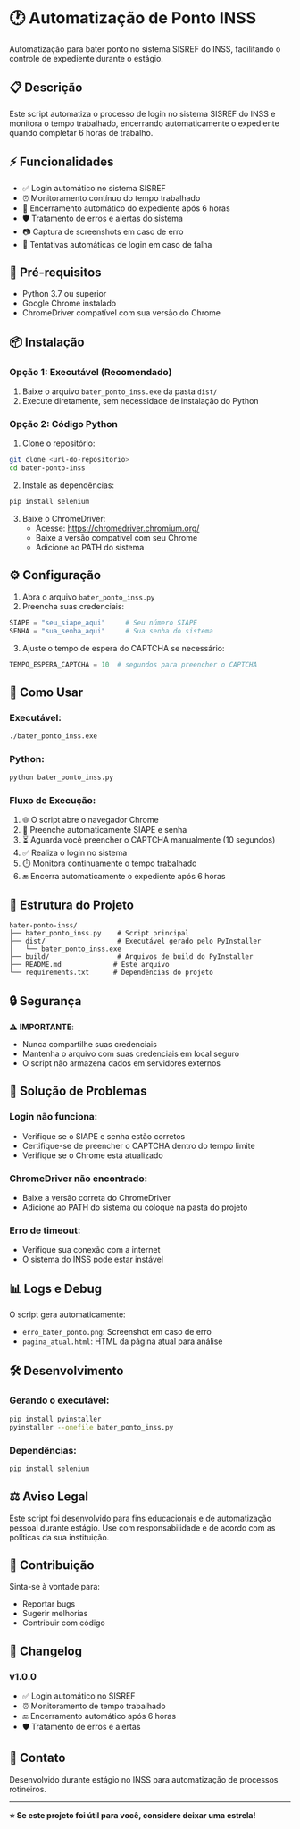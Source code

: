 # 🕐 Automatização de Ponto INSS

Automatização para bater ponto no sistema SISREF do INSS, facilitando o controle de expediente durante o estágio.

## 📋 Descrição

Este script automatiza o processo de login no sistema SISREF do INSS e monitora o tempo trabalhado, encerrando automaticamente o expediente quando completar 6 horas de trabalho.

## ⚡ Funcionalidades

- ✅ Login automático no sistema SISREF
- ⏰ Monitoramento contínuo do tempo trabalhado
- 🔄 Encerramento automático do expediente após 6 horas
- 🛡️ Tratamento de erros e alertas do sistema
- 📷 Captura de screenshots em caso de erro
- 🔁 Tentativas automáticas de login em caso de falha

## 🔧 Pré-requisitos

- Python 3.7 ou superior
- Google Chrome instalado
- ChromeDriver compatível com sua versão do Chrome

## 📦 Instalação

### Opção 1: Executável (Recomendado)
1. Baixe o arquivo `bater_ponto_inss.exe` da pasta `dist/`
2. Execute diretamente, sem necessidade de instalação do Python

### Opção 2: Código Python
1. Clone o repositório:
```bash
git clone <url-do-repositorio>
cd bater-ponto-inss
```

2. Instale as dependências:
```bash
pip install selenium
```

3. Baixe o ChromeDriver:
   - Acesse: https://chromedriver.chromium.org/
   - Baixe a versão compatível com seu Chrome
   - Adicione ao PATH do sistema

## ⚙️ Configuração

1. Abra o arquivo `bater_ponto_inss.py`
2. Preencha suas credenciais:
```python
SIAPE = "seu_siape_aqui"     # Seu número SIAPE
SENHA = "sua_senha_aqui"     # Sua senha do sistema
```

3. Ajuste o tempo de espera do CAPTCHA se necessário:
```python
TEMPO_ESPERA_CAPTCHA = 10  # segundos para preencher o CAPTCHA
```

## 🚀 Como Usar

### Executável:
```bash
./bater_ponto_inss.exe
```

### Python:
```bash
python bater_ponto_inss.py
```

### Fluxo de Execução:
1. 🌐 O script abre o navegador Chrome
2. 🔐 Preenche automaticamente SIAPE e senha
3. ⏳ Aguarda você preencher o CAPTCHA manualmente (10 segundos)
4. ✅ Realiza o login no sistema
5. ⏱️ Monitora continuamente o tempo trabalhado
6. 🔚 Encerra automaticamente o expediente após 6 horas

## 📁 Estrutura do Projeto

```
bater-ponto-inss/
├── bater_ponto_inss.py    # Script principal
├── dist/                  # Executável gerado pelo PyInstaller
│   └── bater_ponto_inss.exe
├── build/                 # Arquivos de build do PyInstaller
├── README.md             # Este arquivo
└── requirements.txt      # Dependências do projeto
```

## 🔒 Segurança

⚠️ **IMPORTANTE**: 
- Nunca compartilhe suas credenciais
- Mantenha o arquivo com suas credenciais em local seguro
- O script não armazena dados em servidores externos

## 🐛 Solução de Problemas

### Login não funciona:
- Verifique se o SIAPE e senha estão corretos
- Certifique-se de preencher o CAPTCHA dentro do tempo limite
- Verifique se o Chrome está atualizado

### ChromeDriver não encontrado:
- Baixe a versão correta do ChromeDriver
- Adicione ao PATH do sistema ou coloque na pasta do projeto

### Erro de timeout:
- Verifique sua conexão com a internet
- O sistema do INSS pode estar instável

## 📊 Logs e Debug

O script gera automaticamente:
- `erro_bater_ponto.png`: Screenshot em caso de erro
- `pagina_atual.html`: HTML da página atual para análise

## 🛠️ Desenvolvimento

### Gerando o executável:
```bash
pip install pyinstaller
pyinstaller --onefile bater_ponto_inss.py
```

### Dependências:
```bash
pip install selenium
```

## ⚖️ Aviso Legal

Este script foi desenvolvido para fins educacionais e de automatização pessoal durante estágio. Use com responsabilidade e de acordo com as políticas da sua instituição.

## 🤝 Contribuição

Sinta-se à vontade para:
- Reportar bugs
- Sugerir melhorias
- Contribuir com código

## 📝 Changelog

### v1.0.0
- ✅ Login automático no SISREF
- ⏰ Monitoramento de tempo trabalhado
- 🔚 Encerramento automático após 6 horas
- 🛡️ Tratamento de erros e alertas

## 📧 Contato

Desenvolvido durante estágio no INSS para automatização de processos rotineiros.

---

**⭐ Se este projeto foi útil para você, considere deixar uma estrela!**
